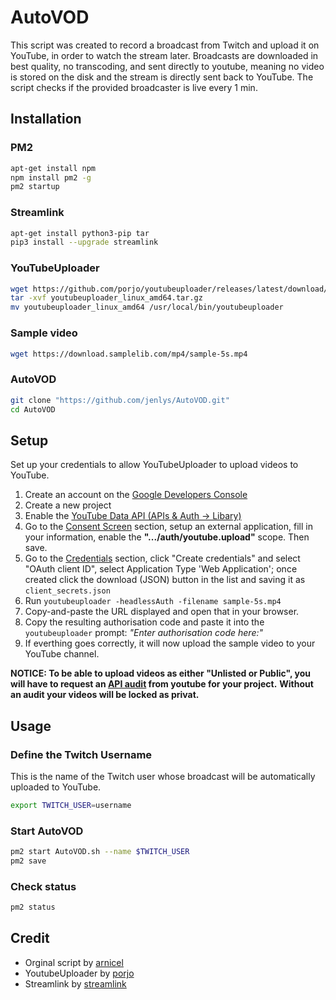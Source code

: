 # AutoVOD

This script was created to record a broadcast from Twitch and upload it on YouTube, in order to watch the stream later.
Broadcasts are downloaded in best quality, no transcoding, and sent directly to youtube, meaning no video is stored on the disk and the stream is directly sent back to YouTube. The script checks if the provided broadcaster is live every 1 min.

## Installation

### PM2

```bash
apt-get install npm
npm install pm2 -g
pm2 startup
```

### Streamlink

```bash
apt-get install python3-pip tar
pip3 install --upgrade streamlink
```

### YouTubeUploader

```bash
wget https://github.com/porjo/youtubeuploader/releases/latest/download/youtubeuploader_linux_amd64.tar.gz
tar -xvf youtubeuploader_linux_amd64.tar.gz
mv youtubeuploader_linux_amd64 /usr/local/bin/youtubeuploader
```

### Sample video

```bash
wget https://download.samplelib.com/mp4/sample-5s.mp4
```

### AutoVOD

```bash
git clone "https://github.com/jenlys/AutoVOD.git"
cd AutoVOD
```

## Setup

Set up your credentials to allow YouTubeUploader to upload videos to YouTube.

1. Create an account on the [Google Developers Console](https://console.developers.google.com)
1. Create a new project
1. Enable the [YouTube Data API (APIs & Auth -> Libary)](https://console.cloud.google.com/apis/library/youtube.googleapis.com)
1. Go to the [Consent Screen](https://console.cloud.google.com/apis/credentials/consent) section, setup an external application, fill in your information, enable the **".../auth/youtube.upload"** scope. Then save.
1. Go to the [Credentials](https://console.cloud.google.com/apis/api/youtube.googleapis.com/credentials) section, click "Create credentials" and select "OAuth client ID", select Application Type 'Web Application'; once created click the download (JSON) button in the list and saving it as `client_secrets.json`
1. Run `youtubeuploader -headlessAuth -filename sample-5s.mp4`
1. Copy-and-paste the URL displayed and open that in your browser.
1. Copy the resulting authorisation code and paste it into the `youtubeuploader` prompt: _"Enter authorisation code here:"_
1. If everthing goes correctly, it will now upload the sample video to your YouTube channel.

**NOTICE: To be able to upload videos as either "Unlisted or Public", you will have to request an [API audit](https://support.google.com/youtube/contact/yt_api_form) from youtube for your project.** **Without an audit your videos will be locked as privat.**

## Usage

### Define the Twitch Username

This is the name of the Twitch user whose broadcast will be automatically uploaded to YouTube.

```bash
export TWITCH_USER=username
```

### Start AutoVOD

```bash
pm2 start AutoVOD.sh --name $TWITCH_USER
pm2 save
```

### Check status

```bash
pm2 status
```

## Credit

- Orginal script by [arnicel](https://github.com/arnicel/autoTwitchToYouTube)
- YoutubeUploader by [porjo](https://github.com/porjo/youtubeuploader)
- Streamlink by [streamlink](https://github.com/streamlink/streamlink)
